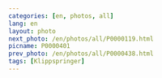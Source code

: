 ```yaml
---
categories: [en, photos, all]
lang: en
layout: photo
next_photo: /en/photos/all/P0000119.html
picname: P0000401
prev_photo: /en/photos/all/P0000438.html
tags: [Klippspringer]
---
```

